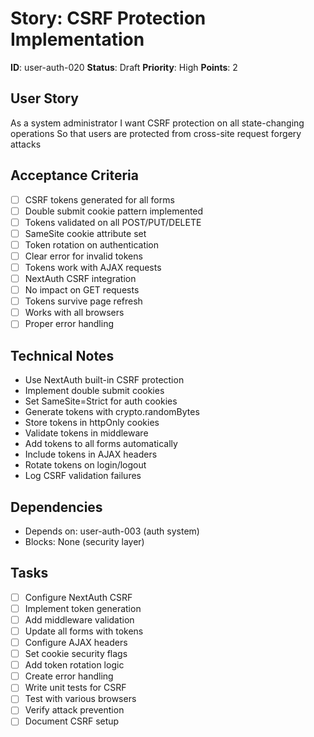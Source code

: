 # Story: CSRF Protection Implementation

**ID**: user-auth-020
**Status**: Draft
**Priority**: High
**Points**: 2

## User Story
As a system administrator
I want CSRF protection on all state-changing operations
So that users are protected from cross-site request forgery attacks

## Acceptance Criteria
- [ ] CSRF tokens generated for all forms
- [ ] Double submit cookie pattern implemented
- [ ] Tokens validated on all POST/PUT/DELETE
- [ ] SameSite cookie attribute set
- [ ] Token rotation on authentication
- [ ] Clear error for invalid tokens
- [ ] Tokens work with AJAX requests
- [ ] NextAuth CSRF integration
- [ ] No impact on GET requests
- [ ] Tokens survive page refresh
- [ ] Works with all browsers
- [ ] Proper error handling

## Technical Notes
- Use NextAuth built-in CSRF protection
- Implement double submit cookies
- Set SameSite=Strict for auth cookies
- Generate tokens with crypto.randomBytes
- Store tokens in httpOnly cookies
- Validate tokens in middleware
- Add tokens to all forms automatically
- Include tokens in AJAX headers
- Rotate tokens on login/logout
- Log CSRF validation failures

## Dependencies
- Depends on: user-auth-003 (auth system)
- Blocks: None (security layer)

## Tasks
- [ ] Configure NextAuth CSRF
- [ ] Implement token generation
- [ ] Add middleware validation
- [ ] Update all forms with tokens
- [ ] Configure AJAX headers
- [ ] Set cookie security flags
- [ ] Add token rotation logic
- [ ] Create error handling
- [ ] Write unit tests for CSRF
- [ ] Test with various browsers
- [ ] Verify attack prevention
- [ ] Document CSRF setup